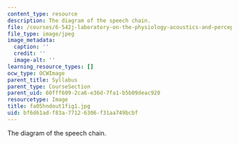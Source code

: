 ```yaml
---
content_type: resource
description: The diagram of the speech chain.
file: /courses/6-542j-laboratory-on-the-physiology-acoustics-and-perception-of-speech-fall-2005/bf6d61adf83a77126306f31aa749bcbf_fa05hndout1fig1.jpg
file_type: image/jpeg
image_metadata:
  caption: ''
  credit: ''
  image-alt: ''
learning_resource_types: []
ocw_type: OCWImage
parent_title: Syllabus
parent_type: CourseSection
parent_uid: 60fff609-2ca6-e36d-7fa1-b5b09deac920
resourcetype: Image
title: fa05hndout1fig1.jpg
uid: bf6d61ad-f83a-7712-6306-f31aa749bcbf
---
```

The diagram of the speech chain.

